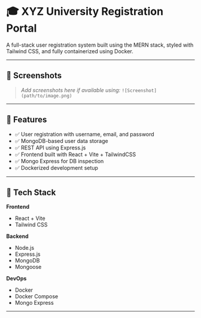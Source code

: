 # 🎓 XYZ University Registration Portal

A full-stack user registration system built using the MERN stack, styled with Tailwind CSS, and fully containerized using Docker.

---

## 📸 Screenshots

> _Add screenshots here if available using:_
> `![Screenshot](path/to/image.png)`

---

## 🚀 Features

- ✅ User registration with username, email, and password
- ✅ MongoDB-based user data storage
- ✅ REST API using Express.js
- ✅ Frontend built with React + Vite + TailwindCSS
- ✅ Mongo Express for DB inspection
- ✅ Dockerized development setup

---

## 🧱 Tech Stack

**Frontend**  
- React + Vite  
- Tailwind CSS  

**Backend**  
- Node.js  
- Express.js  
- MongoDB  
- Mongoose  

**DevOps**  
- Docker  
- Docker Compose  
- Mongo Express

---
